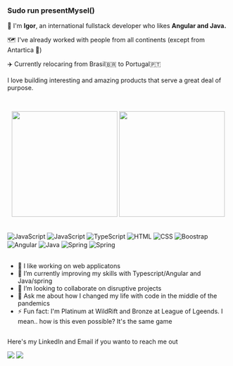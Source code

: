 ### Sudo run presentMysel()


<p> 👾 I'm <strong>Igor</strong>, an international fullstack developer who likes <strong>Angular and Java.</strong> </p>
<p> 🗺️ I've already worked with people from all continents (except from Antartica 🐧)<p>
<p> ✈️ Currently relocaring from Brasil🇧🇷 to Portugal🇵🇹 </p>
<p> I love building interesting and amazing products that serve a great deal of purpose.</p> 
<br>



<div align="center">
  
  <a href="https://github.com/ipcm27"></a>
  <img height="240em" src="https://github-readme-stats.vercel.app/api?username=ipcm27"/>
  <img height="240em" src="https://github-readme-stats.vercel.app/api/top-langs/?username=ipcm27"/>
</div>
<div style="display: inline_block">
  <br>
  <img align="center" alt="JavaScript" src="https://img.shields.io/badge/JavaScript-F7DF1E?style=for-the-badge&logo=javascript&logoColor=black">
  <img align="center" alt="JavaScript" src="https://img.shields.io/badge/Node.js-43853D?style=for-the-badge&logo=node.js&logoColor=white">
  <img align="center" alt="TypeScript" src="https://img.shields.io/badge/TypeScript-007ACC?style=for-the-badge&logo=typescript&logoColor=white">
  <img align="center" alt="HTML" src="https://img.shields.io/badge/HTML5-E34F26?style=for-the-badge&logo=html5&logoColor=white">
  <img align="center" alt="CSS" src="https://img.shields.io/badge/CSS3-1572B6?style=for-the-badge&logo=css3&logoColor=white">
  <img align="center" alt="Boostrap" src="https://img.shields.io/badge/Bootstrap-563D7C?style=for-the-badge&logo=bootstrap&logoColor=white">
  <img align="center" alt="Angular"src="https://img.shields.io/badge/Angular-DD0031?style=for-the-badge&logo=angular&logoColor=white">
  <img align="center" alt="Java" src="https://img.shields.io/badge/Java-ED8B00?style=for-the-badge&logo=java&logoColor=white">
  <img align="center" alt="Spring" src="https://img.shields.io/badge/Spring-6DB33F?style=for-the-badge&logo=spring&logoColor=white">
  <img align="center" alt="Spring" src="https://img.shields.io/badge/MySQL-00000F?style=for-the-badge&logo=mysql&logoColor=white">
  	
</div>
<br>

<ul>
  <li>🔭 I like working on web applicatons</li>
  <li>🌱 I’m currently improving my skills with Typescript/Angular and Java/spring</li>
  <li>👯 I’m looking to collaborate on disruptive projects</li>
  <li>💬 Ask me about how I changed my life with code in the middle of the pandemics</li>
  <li>⚡ Fun fact: I'm Platinum at WildRift and Bronze at League of Lgeends. I mean..
    how is this even possible? It's the same game</li>
</ul>
  
 
  ##
 
<div> 
  <p>Here's my LinkedIn and Email if you wanto to reach me out<p>
   <a href="https://www.linkedin.com/in/igor-pierre/" target="_blank"><img src="https://img.shields.io/badge/-LinkedIn-%230077B5?style=for-the-badge&logo=linkedin&logoColor=white" target="_blank"></a> 
  <a href = "mailto:igorpcmiranda@gmail.com"><img src="https://img.shields.io/badge/Gmail-D14836?style=for-the-badge&logo=gmail&logoColor=white" target="_blank"></a>
 
 

 
</div>





